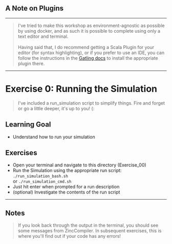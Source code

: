 ## A Note on Plugins
---
> I've tried to make this workshop as environment-agnostic as possible by using docker, and as such it is possible to complete using only a text editor and terminal. \
\
Having said that, I do recommend getting a Scala Plugin for your editor (for syntax highlighting), or if you prefer to use an IDE, you can follow the instructions in the [Gatling docs](https://gatling.io/docs/current/installation/#:~:text=Since%203.0%2C%20Gatling%20requires%20Scala%202.12.) to install the appropriate plugin there. 

---

# Exercise 0: Running the Simulation
> I've included a run_simulation script to simplify things. Fire and forget or go a little deeper, it's up to you! (: 

## Learning Goal
- Understand how to run your simulation

## Exercises

- Open your terminal and navigate to this directory (Exercise_00)
- Run the Simulation using the appropriate run script: 
`./run_simulation_bash.sh` \
or `./run_simulation_cmd.sh`
- Just hit enter when prompted for a run description
- (optional) Investigate the contents of the run script
---
## Notes
>If you look back through the output in the terminal, you should see some messages from ZincCompiler. In subsequent exercises, this is where you'll find out if your code has any errors! 
